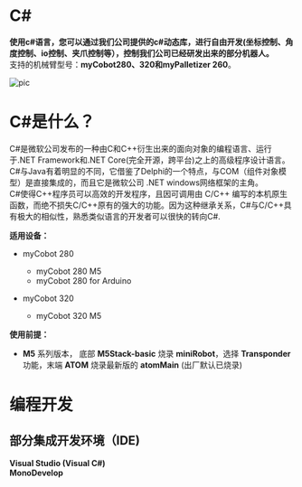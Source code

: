 # **C#** 
**使用c#语言，您可以通过我们公司提供的c#动态库，进行自由开发(坐标控制、角度控制、io控制、夹爪控制等），控制我们公司已经研发出来的部分机器人。**<br>
支持的机械臂型号：**myCobot280、320和myPalletizer 260**。<br>

![pic](../../../resources/3-FunctionsAndApplications/6.developmentGuide/C#/C#.jpg)<br>

# C#是什么？

C#是微软公司发布的一种由C和C++衍生出来的面向对象的编程语言、运行于.NET Framework和.NET Core(完全开源，跨平台)之上的高级程序设计语言。<br>
C#与Java有着明显的不同，它借鉴了Delphi的一个特点，与COM（组件对象模型）是直接集成的，而且它是微软公司 .NET windows网络框架的主角。<br> 
C#使得C++程序员可以高效的开发程序，且因可调用由 C/C++ 编写的本机原生函数，而绝不损失C/C++原有的强大的功能。因为这种继承关系，C#与C/C++具有极大的相似性，熟悉类似语言的开发者可以很快的转向C#.<br>

**适用设备：**

- myCobot 280
  - myCobot 280 M5
  - myCobot 280 for Arduino <br>
  
- myCobot 320
  - myCobot 320 M5 <br>

**使用前提：**

- **M5** 系列版本， 底部 **M5Stack-basic** 烧录 **miniRobot**，选择 **Transponder** 功能，末端 **ATOM** 烧录最新版的 **atomMain** (出厂默认已烧录)

# 编程开发

## 部分集成开发环境（IDE)

**Visual Studio (Visual C#)**<br>
**MonoDevelop**<br>
